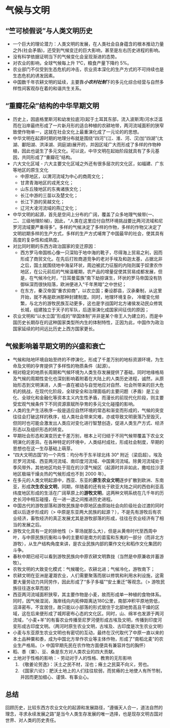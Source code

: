 # 气候与文明

## “竺可桢假说”与人类文明历史
* 一个巨大的理论潜力：人类文明的发展，在人类社会自身蕴含的根本推动力量之外(社会矛盾)，还受到气候变迁的巨大影响，甚至是左右历史进程的影响。
* 没有科学依据证明当下的气候变化会呈现渐进的态势。
* 对农业的影响，全球气候每上升 1°C，粮食产量下降约 5%。
* 农业部门不仅受到生态危机的冲击，农业资本深化的生产方式的不可持续也是生态危机的诱发因素。
* 中国数千年农耕文明的延续，主要靠***小农村社制***下的多元化综合经营与自然多样性间客观存在着的和谐共生关系。

## “重瓣花朵”结构的中华早期文明
* 历史上，因底格里斯河和幼发拉底河(起于土耳其东部，流入波斯湾)河水泛滥而在沿岸最终形成了一片新月形的适合种植的农耕地带，两河流域面积的狭窄致使作物单一，这就在社会文化上最重演化成了一元论的的思想。
* 中华文明在起源时期的地理分布就是围绕“四河”(江、淮、河、汉)加“四湖”(太湖、鄱阳湖、洪泽湖、洞庭湖)展开的，并因区域广大而形成了多样的作物种植，因此也诞生了多元文化。可以说，中华文明在起始阶段就具有了多元基因，共同形成了“重瓣花”结构。
* 六大文化区域 - 六大主要文化区域之外还有很多层次的文化区，如福建、广东等地区的原生文化
    * 中原地区，以渭河流域为中心的商周文化；
    * 甘肃青海地区的戎羌文化；
    * 山东丘陵地区的东夷诸族文化；
    * 长江中游的三苗以及楚文化；
    * 长江下游的吴越文化；
    * 辽河大凌河流域的燕辽文化；
* 中华文明的起源，首先是空间上分布的广阔，覆盖了众多地理气候带(一、二、三级地理阶梯)，因此，“人类在这里应付自然环境挑战要比两河流域和尼罗河流域要严重得多”。多样的气候决定了多样的作物，多样的作物又决定了文明初期多样的生产方式，多样的生产方式哺育了中国最早的社会，使其具有高度的复杂性和成熟度。
* 对比同时期的东西方政治国家的变迁原因：
    * 西方罗马帝国核心像一只深陷于地中海的靴子，尽得海上贸易之利，因而形成了商贸文化。在先后打败商道竞争的老对手埃及和迦太基，占据北非之后，国土就围绕地中海呈环状，周边被武力征服的内陆则属于奴隶农作地区，在公元前后的气候温暖期，农产品的增量促使其贸易成都发展，但是，在气候冷化时，“日耳曼蛮族”南下劫掠谋生，环状的罗马帝国没有防御纵深而很快陷落，欧洲便进入“千年黑暗”之中世纪；
    * 在东方，秦汉帝国“重农抑商”，以农立国；秦设郡县，汉承秦制，从这里开始，就不再是欧洲那种封建制度。同时，地理环境复杂， 冷暖变化频繁，与北方的游牧民族互动更多，这也是字战国时北方诸侯发动民众修筑长城，组建独立于天子的军队，后逐渐演化成国家间征伐的原因；
* 农业文明和“以水立国”形成的“举国体制”并非是某个帝王人为建立的，而是中国历史长期存在的这种国家类型所内生的体制特性，正因为此，中国作为政治国家延续的时间远比历史上西方国家更长。

## 气候影响着早期文明的兴盛和衰亡
* 气候和陆地环境自始至终的不停演化，形成了千差万别的地标资源环境，为生命及文明的孕育提供了多样性的物质条件（起源）。
* 相对稳定的地质长周期和气候环境为人类生存发展提供了基础，同时地缘格局及气候的周期性变化也深刻影响着附着在大陆上的人类历史进程，诚然，从原始形态到文明演进，人类一直在被动与自觉地应对自然、社会所带来的巨大危机的挑战，在现代化阶段，全球安全和治理面临的主要问题（矛盾）是工业化、全球化和金融化等资本主义内生性矛盾，而漫长的前现代化阶段，则主要受宏观气候条件下不同资源禀赋所孕育的多元文化碰撞的影响。
* 人类的生产生活秩序一般是适应自然环境的常态和渐变而形成的，气候的突变往往会打破这样的秩序，给人类社会带来灾难，亦或导致文明衰落乃至毁灭，但同时也可能会激发出人类应对变化进行智慧创造，促进人类生产方式、经济形态以及组织形态的转变。
* 早期社会形态和演变历史千差万别，根本上可归结于不同气候带覆盖下农业文明演化的差异。在各种特定的环境中，人类结村成社，形成社会制度，早期的思想也在这一生存基础上萌芽。
* “四大文明古国”的一个共性：均分布于东半球北纬 30° 附近（梁启超）。埃及尼罗河流域、西亚两河流域、南印度河流域、中国黄河流域。除黄河流域处于季风带外，其他地区均处于现在的沙漠气候区（起源时并非如此，撒哈拉沙漠地区极端干燥炎热的气候形成也不到 2000 年）。
* 在多元的人类文明起源中，西亚、东亚的**原生农业文明**逐步扩散到欧洲、东南亚，形成**次生农业文明**，同期，伴随着的还有处于欧亚大陆之间的西伯利亚高纬度地区形成的生活在广阔草原上的**游牧文明**，这两种文明系统在几千年的历史长河中相互碰撞，在一进一退之间推进历史进程。
* 中国古代的游牧部落和游牧民族是中原地区由原始社会向阶级社会过渡的同时或以后逐步形成的（> 中原是东亚两大民族的起源？），不是先有游牧后有农业经济，畜牧经济的真正发展尤其是游牧部落的形成，往往在农业经济有了相当的发展之后。
* 游牧文化具有一定的排他性（> 草场就那么大），但是从黄帝时代至西周中叶，与中原民族抗衡和斗争的主要却是南方的苗蛮和东夷的一部分（而非北方游牧），从生产结构角度来讲，是农业民族内部的粟作文化和稻作文化集团的斗争。
* 春秋中期已经可以看到游牧民族向中原农耕文明靠拢（当然是中原兼收并蓄游牧）。
* 农牧文明的大致变化模式：气候暖化，农耕北进；气候冷化，游牧南下；
* 农耕文明在亚洲是灌溉农业，人们需要聚落而居以修筑和利用水利设施，这需要大量劳动力共同劳作，因此形成了“多子多福”“安土重迁”等观念。（> 游牧民族往往逐水草而居）
* 西亚两河流域面积狭窄，其主要作物是小麦，故而形成单一种植的食物体系。同时，因气候湿润，海岸线向内拓伸距离达180公里，南部冲积平原地势低，沼泽密布，不宜居住，故只能以小部落的形式居住于北部地势高且干燥的区域，这在后来便形成了城邦密布心态的文化区。同时，山、绵羊也发源于两河流域，“小麦+羊”的有畜农业传播至尼罗河便形成古埃及文明，传播到印度河变形成古印度文明。（两河时原生农业文明，古埃及、古印度是次生农业文明）
* 小麦与东亚原生农业文明也有密切的互动，最终在汉代取代了中原一直以来的本土品种粟和黍，成为中国北方旱作农业等主体作物，形成了“南稻北麦”的农业生产格局。（> 中国早期先民在农作物方面便具有兼容并包的胸怀）
* 稻、黍（粟）、豆、桑是东方对人类农业的四大贡献。
* 土地对于性格的影响：- 劳动对于人的性格、教育的无形影响
    1. 《敬姜论劳逸》：沃土之民不材，淫也；瘠土之民莫不向义，劳也。
    2. 《国家六论》：肥沃土地上的人们往往软弱，而贫瘠的土地使人有所节制，并因而更加细心、谨慎、有事业心。

## 总结
回顾历史，比较东西方农业文化的起源和发展路径，“遵循天人合一，道法自然的理念，寻求永续发展之路”是当今人类生存发展的唯一选择，也是现存文明古国对世界、对人类的历史责任。

